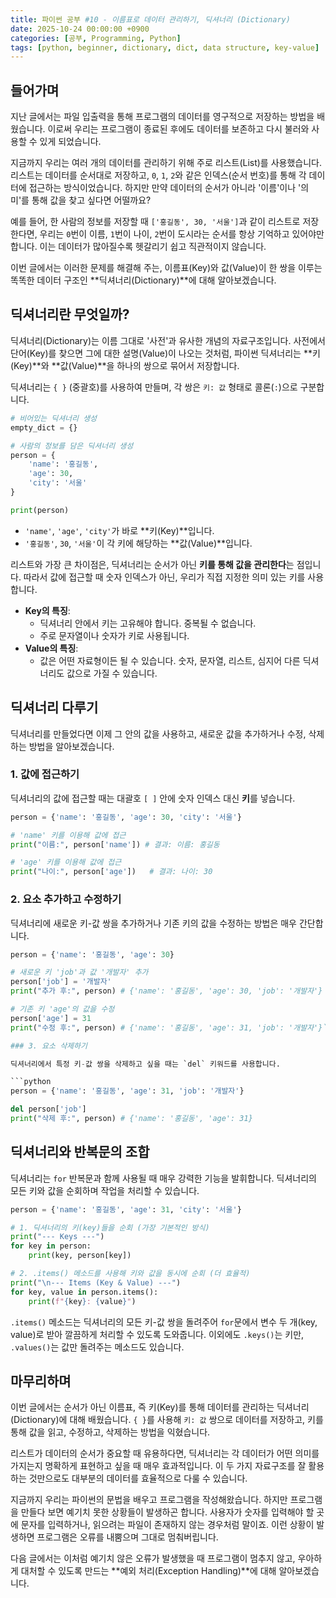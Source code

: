 ```yaml
---
title: 파이썬 공부 #10 - 이름표로 데이터 관리하기, 딕셔너리 (Dictionary)
date: 2025-10-24 00:00:00 +0900
categories: [공부, Programming, Python]
tags: [python, beginner, dictionary, dict, data structure, key-value]
---
```


## 들어가며

지난 글에서는 파일 입출력을 통해 프로그램의 데이터를 영구적으로 저장하는 방법을 배웠습니다. 이로써 우리는 프로그램이 종료된 후에도 데이터를 보존하고 다시 불러와 사용할 수 있게 되었습니다.

지금까지 우리는 여러 개의 데이터를 관리하기 위해 주로 리스트(List)를 사용했습니다. 리스트는 데이터를 순서대로 저장하고, `0`, `1`, `2`와 같은 인덱스(순서 번호)를 통해 각 데이터에 접근하는 방식이었습니다. 하지만 만약 데이터의 순서가 아니라 '이름'이나 '의미'를 통해 값을 찾고 싶다면 어떨까요?

예를 들어, 한 사람의 정보를 저장할 때 `['홍길동', 30, '서울']`과 같이 리스트로 저장한다면, 우리는 `0`번이 이름, `1`번이 나이, `2`번이 도시라는 순서를 항상 기억하고 있어야만 합니다. 이는 데이터가 많아질수록 헷갈리기 쉽고 직관적이지 않습니다.

이번 글에서는 이러한 문제를 해결해 주는, 이름표(Key)와 값(Value)이 한 쌍을 이루는 똑똑한 데이터 구조인 **딕셔너리(Dictionary)**에 대해 알아보겠습니다.

## 딕셔너리란 무엇일까?

딕셔너리(Dictionary)는 이름 그대로 '사전'과 유사한 개념의 자료구조입니다. 사전에서 단어(Key)를 찾으면 그에 대한 설명(Value)이 나오는 것처럼, 파이썬 딕셔너리는 **키(Key)**와 **값(Value)**을 하나의 쌍으로 묶어서 저장합니다.

딕셔너리는 `{ }` (중괄호)를 사용하여 만들며, 각 쌍은 `키: 값` 형태로 콜론(`:`)으로 구분합니다.

```python
# 비어있는 딕셔너리 생성
empty_dict = {}

# 사람의 정보를 담은 딕셔너리 생성
person = {
    'name': '홍길동',
    'age': 30,
    'city': '서울'
}

print(person)
```
- `'name'`, `'age'`, `'city'`가 바로 **키(Key)**입니다.
- `'홍길동'`, `30`, `'서울'`이 각 키에 해당하는 **값(Value)**입니다.

리스트와 가장 큰 차이점은, 딕셔너리는 순서가 아닌 **키를 통해 값을 관리한다**는 점입니다. 따라서 값에 접근할 때 숫자 인덱스가 아닌, 우리가 직접 지정한 의미 있는 키를 사용합니다.

- **Key의 특징**:
    - 딕셔너리 안에서 키는 고유해야 합니다. 중복될 수 없습니다.
    - 주로 문자열이나 숫자가 키로 사용됩니다.
- **Value의 특징**:
    - 값은 어떤 자료형이든 될 수 있습니다. 숫자, 문자열, 리스트, 심지어 다른 딕셔너리도 값으로 가질 수 있습니다.

## 딕셔너리 다루기

딕셔너리를 만들었다면 이제 그 안의 값을 사용하고, 새로운 값을 추가하거나 수정, 삭제하는 방법을 알아보겠습니다.

### 1. 값에 접근하기

딕셔너리의 값에 접근할 때는 대괄호 `[ ]` 안에 숫자 인덱스 대신 **키**를 넣습니다.

```python
person = {'name': '홍길동', 'age': 30, 'city': '서울'}

# 'name' 키를 이용해 값에 접근
print("이름:", person['name']) # 결과: 이름: 홍길동

# 'age' 키를 이용해 값에 접근
print("나이:", person['age'])   # 결과: 나이: 30
```

### 2. 요소 추가하고 수정하기

딕셔너리에 새로운 키-값 쌍을 추가하거나 기존 키의 값을 수정하는 방법은 매우 간단합니다.

```python
person = {'name': '홍길동', 'age': 30}

# 새로운 키 'job'과 값 '개발자' 추가
person['job'] = '개발자'
print("추가 후:", person) # {'name': '홍길동', 'age': 30, 'job': '개발자'}

# 기존 키 'age'의 값을 수정
person['age'] = 31
print("수정 후:", person) # {'name': '홍길동', 'age': 31, 'job': '개발자'}```

### 3. 요소 삭제하기

딕셔너리에서 특정 키-값 쌍을 삭제하고 싶을 때는 `del` 키워드를 사용합니다.

```python
person = {'name': '홍길동', 'age': 31, 'job': '개발자'}

del person['job']
print("삭제 후:", person) # {'name': '홍길동', 'age': 31}
```

## 딕셔너리와 반복문의 조합

딕셔너리는 `for` 반복문과 함께 사용될 때 매우 강력한 기능을 발휘합니다. 딕셔너리의 모든 키와 값을 순회하며 작업을 처리할 수 있습니다.

```python
person = {'name': '홍길동', 'age': 31, 'city': '서울'}

# 1. 딕셔너리의 키(key)들을 순회 (가장 기본적인 방식)
print("--- Keys ---")
for key in person:
    print(key, person[key])

# 2. .items() 메소드를 사용해 키와 값을 동시에 순회 (더 효율적)
print("\n--- Items (Key & Value) ---")
for key, value in person.items():
    print(f"{key}: {value}")
```
`.items()` 메소드는 딕셔너리의 모든 키-값 쌍을 돌려주어 `for`문에서 변수 두 개(key, value)로 받아 깔끔하게 처리할 수 있도록 도와줍니다. 이외에도 `.keys()`는 키만, `.values()`는 값만 돌려주는 메소드도 있습니다.

## 마무리하며

이번 글에서는 순서가 아닌 이름표, 즉 키(Key)를 통해 데이터를 관리하는 딕셔너리(Dictionary)에 대해 배웠습니다. `{ }`를 사용해 `키: 값` 쌍으로 데이터를 저장하고, 키를 통해 값을 읽고, 수정하고, 삭제하는 방법을 익혔습니다.

리스트가 데이터의 순서가 중요할 때 유용하다면, 딕셔너리는 각 데이터가 어떤 의미를 가지는지 명확하게 표현하고 싶을 때 매우 효과적입니다. 이 두 가지 자료구조를 잘 활용하는 것만으로도 대부분의 데이터를 효율적으로 다룰 수 있습니다.

지금까지 우리는 파이썬의 문법을 배우고 프로그램을 작성해왔습니다. 하지만 프로그램을 만들다 보면 예기치 못한 상황들이 발생하곤 합니다. 사용자가 숫자를 입력해야 할 곳에 문자를 입력하거나, 읽으려는 파일이 존재하지 않는 경우처럼 말이죠. 이런 상황이 발생하면 프로그램은 오류를 내뿜으며 그대로 멈춰버립니다.

다음 글에서는 이처럼 예기치 않은 오류가 발생했을 때 프로그램이 멈추지 않고, 우아하게 대처할 수 있도록 만드는 **예외 처리(Exception Handling)**에 대해 알아보겠습니다.